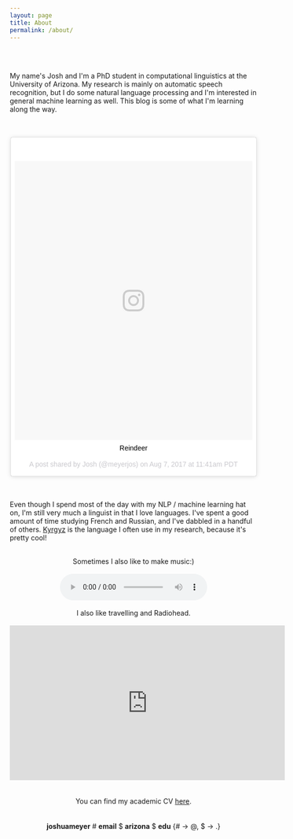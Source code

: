 ```yaml
---
layout: page
title: About
permalink: /about/
---
```




<br/>
<br/>

My name's Josh and I'm a PhD student in computational linguistics at the University of Arizona. My research is mainly on automatic speech recognition, but I do some natural language processing and I'm interested in general machine learning as well. This blog is some of what I'm learning along the way.

<br/>
<br/>

<center>
<blockquote class="instagram-media" data-instgrm-captioned data-instgrm-version="7" style=" background:#FFF; border:0; border-radius:3px; box-shadow:0 0 1px 0 rgba(0,0,0,0.5),0 1px 10px 0 rgba(0,0,0,0.15); margin: 1px; max-width:500px; padding:0; width:99.375%; width:-webkit-calc(100% - 2px); width:calc(100% - 2px);"><div style="padding:8px;"> <div style=" background:#F8F8F8; line-height:0; margin-top:40px; padding:58.6548488008342% 0; text-align:center; width:100%;"> <div style=" background:url(data:image/png;base64,iVBORw0KGgoAAAANSUhEUgAAACwAAAAsCAMAAAApWqozAAAABGdBTUEAALGPC/xhBQAAAAFzUkdCAK7OHOkAAAAMUExURczMzPf399fX1+bm5mzY9AMAAADiSURBVDjLvZXbEsMgCES5/P8/t9FuRVCRmU73JWlzosgSIIZURCjo/ad+EQJJB4Hv8BFt+IDpQoCx1wjOSBFhh2XssxEIYn3ulI/6MNReE07UIWJEv8UEOWDS88LY97kqyTliJKKtuYBbruAyVh5wOHiXmpi5we58Ek028czwyuQdLKPG1Bkb4NnM+VeAnfHqn1k4+GPT6uGQcvu2h2OVuIf/gWUFyy8OWEpdyZSa3aVCqpVoVvzZZ2VTnn2wU8qzVjDDetO90GSy9mVLqtgYSy231MxrY6I2gGqjrTY0L8fxCxfCBbhWrsYYAAAAAElFTkSuQmCC); display:block; height:44px; margin:0 auto -44px; position:relative; top:-22px; width:44px;"></div></div> <p style=" margin:8px 0 0 0; padding:0 4px;"> <a href="https://www.instagram.com/p/BXgMSQXnG7C/" style=" color:#000; font-family:Arial,sans-serif; font-size:14px; font-style:normal; font-weight:normal; line-height:17px; text-decoration:none; word-wrap:break-word;" target="_blank">Reindeer</a></p> <p style=" color:#c9c8cd; font-family:Arial,sans-serif; font-size:14px; line-height:17px; margin-bottom:0; margin-top:8px; overflow:hidden; padding:8px 0 7px; text-align:center; text-overflow:ellipsis; white-space:nowrap;">A post shared by Josh (@meyerjos) on <time style=" font-family:Arial,sans-serif; font-size:14px; line-height:17px;" datetime="2017-08-07T18:41:21+00:00">Aug 7, 2017 at 11:41am PDT</time></p></div></blockquote>
<script async defer src="//platform.instagram.com/en_US/embeds.js"></script>
</center>

<br/>
<br/>

Even though I spend most of the day with my NLP / machine learning hat on, I'm still very much a linguist in that I love languages. I've spent a good amount of time studying French and Russian, and I've dabbled in a handful of others. [Kyrgyz](https://en.wikipedia.org/wiki/Kyrgyz_language) is the language I often use in my research, because it's pretty cool!

<br/>

<center>Sometimes I also like to make music:)</center>
<br/>

<center><audio controls>
 <source src="http://jrmeyer.github.io/misc/piano_6.wav"
         type='audio/wav'>
 <!-- The next two lines are only executed if the browser doesn't support WAV files -->
 <source src="http://media.w3.org/2010/07/bunny/04-Death_Becomes_Fur.oga"
         type='audio/ogg; codecs=vorbis'>
 <!-- The next line will only be executed if the browser doesn't support the <audio> tag-->
 <p>Your user agent does not support the HTML5 Audio element.</p>
</audio></center>

<br/>


<center>
I also like travelling and Radiohead.
</center>

<br/>


<center>
<iframe width="560" height="315" src="https://www.youtube.com/embed/V6G0tjT6A3I" frameborder="0" allowfullscreen></iframe>
</center>

<br/>
<br/>

<center>
You can find my academic CV <a href="http://jrmeyer.github.io/misc/josh-meyer-cv.pdf">here</a>.
</center>

<br/>
<br/>

<center>
<strong>joshuameyer</strong> # <strong>email</strong> $ <strong>arizona</strong> $ <strong>edu</strong> {# -> @, $ -> .}
</center>


<br/>
<br/>
<br/>
<br/>
